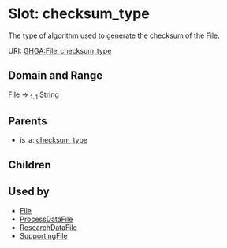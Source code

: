 
# Slot: checksum_type


The type of algorithm used to generate the checksum of the File.

URI: [GHGA:File_checksum_type](https://w3id.org/GHGA/File_checksum_type)


## Domain and Range

[File](File.md) &#8594;  <sub>1..1</sub> [String](types/String.md)

## Parents

 *  is_a: [checksum_type](checksum_type.md)

## Children


## Used by

 * [File](File.md)
 * [ProcessDataFile](ProcessDataFile.md)
 * [ResearchDataFile](ResearchDataFile.md)
 * [SupportingFile](SupportingFile.md)
